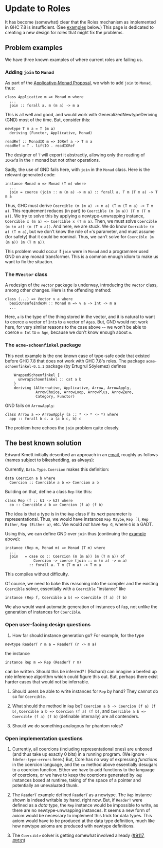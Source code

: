 # Update to Roles


It has become (somewhat) clear that the Roles mechanism as implemented in GHC 7.8 is insufficient. (See [examples](roles2#examples) below.) This page is dedicated to creating a new design for roles that might fix the problems.

## Problem examples


We have three known examples of where current roles are failing us.

### Adding `join` to `Monad`


As part of the [ Applicative-Monad Proposal](http://www.haskell.org/haskellwiki/Functor-Applicative-Monad_Proposal), we wish to add `join` to `Monad`, thus:

```wiki
class Applicative m => Monad m where
  ...
  join :: forall a. m (m a) -> m a
```


This is all well and good, and would work with GeneralizedNewtypeDeriving (GND) most of the time. But, consider this:

```wiki
newtype T m a = T (m a)
  deriving (Functor, Applicative, Monad)

readRef :: MonadIO m => IORef a -> T m a
readRef = T . liftIO . readIORef
```


The designer of `T` will export it abstractly, allowing only the reading of `IORef`s in the `T` monad but not other operations.


Sadly, the use of GND fails here, with `join` in the `Monad` class. Here is the relevant generated code:

```wiki
instance Monad m => Monad (T m) where
  ...
  join = coerce (join :: m (m a) -> m a) :: forall a. T m (T m a) -> T m a
```


Thus, GHC must derive `Coercible (m (m a) -> m a) (T m (T m a) -> T m a)`. This requirement reduces (in part) to `Coercible (m (m a)) (T m (T m a))`. We try to solve this by applying a newtype-unwrapping instance, `Coercible x (m a) => Coercible x (T m a)`. Then, we must solve `Coercible (m (m a)) (m (T m a))`. And here, we are stuck. We do know `Coercible (m a) (T m a)`, but we don't know the role of `m`'s parameter, and must assume (for safety) that it could be nominal. Thus, we can't solve for `Coercible (m (m a)) (m (T m a))`.


This problem would occur if `join` were in `Monad` and a programmer used GND on any monad transformer. This is a common enough idiom to make us want to fix the situation.

### The `MVector` class


A redesign of the `vector` package is underway, introducing the `Vector` class, among other changes. Here is the offending method:

```wiki
class (...) => Vector v a where
  basicUnsafeIndexM :: Monad m => v a -> Int -> m a
  ...
```


Here, `a` is the type of the thing stored in the vector, and it is natural to want to coerce a vector of `Int`s to a vector of `Age`s. But, GND would not work here, for very similar reasons to the case above -- we won't be able to coerce `m Int` to `m Age`, because we don't know enough about `m`.

### The `acme-schoenfinkel` package


This next example is the one known case of type-safe code that existed before GHC 7.8 that does not work with GHC 7.8's roles. The package `acme-schoenfinkel-0.1.1` package (by Ertugrul Söylemez) defines

```wiki
    WrappedSchoenfinkel {
      unwrapSchoenfinkel :: cat a b
    }
    deriving (Alternative, Applicative, Arrow, ArrowApply,
              ArrowChoice, ArrowLoop, ArrowPlus, ArrowZero,
              Category, Functor)
```


GND fails on `ArrowApply`:

```wiki
class Arrow a => ArrowApply (a :: * -> * -> *) where
  app :: forall b c. a (a b c, b) c
```


The problem here echoes the `join` problem quite closely.

## The best known solution


Edward Kmett initially described an approach in an [ email](http://www.haskell.org/pipermail/ghc-devs/2014-May/004974.html), roughly as follows (names subject to bikeshedding, as always):


Currently, `Data.Type.Coercion` makes this definition:

```wiki
data Coercion a b where
  Coercion :: Coercible a b => Coercion a b
```


Building on that, define a class `Rep` like this:

```wiki
class Rep (f :: k1 -> k2) where
  co :: Coercible a b => Coercion (f a) (f b)
```


The idea is that a type is in the `Rep` class if its *next* parameter is representational. Thus, we would have instances `Rep Maybe`, `Rep []`, `Rep Either`, `Rep (Either a)`, etc. We would *not* have `Rep G`, where `G` is a GADT.


Using this, we can define GND over `join` thus (continuing the [example](roles2#) above):

```wiki
instance (Rep m, Monad m) => Monad (T m) where
  ...
  join   = case co :: Coercion (m (m a)) (m (T m a)) of
             Coercion -> coerce (join :: m (m a) -> m a)
           :: forall a. T m (T m a) -> T m a
```


This compiles without difficulty.


Of course, we need to bake this reasoning into the compiler and the existing `Coercible` solver, essentially with a `Coercible` "instance" like

```wiki
instance (Rep f, Coercible a b) => Coercible (f a) (f b)
```


We also would want automatic generation of instances of `Rep`, not unlike the generation of instances for `Coercible`.

### Open user-facing design questions

1. How far should instance generation go? For example, for the type

```wiki
newtype ReaderT r m a = ReaderT (r -> m a)
```


the instance

```wiki
instance Rep m => Rep (ReaderT r m)
```


can be written. Should this be inferred? I (Richard) can imagine a beefed up role inference algorithm which could figure this out. But, perhaps there exist harder cases that would not be inferrable.

1. Should users be able to write instances for `Rep` by hand? They cannot do so for `Coercible`.

1. What should the method in `Rep` be? `Coercion a b -> Coercion (f a) (f b)`, `Coercible a b => Coercion (f a) (f b)`, and `Coercible a b => Coercible (f a) (f b)` (definable internally) are all contenders.

1. Should we do something analogous for phantom roles?

### Open implementation questions

1. Currently, all coercions (including representational ones) are unboxed (and thus take up exactly 0 bits) in a running program. (We ignore `-fdefer-type-errors` here.) But, Core has no way of expressing *functions* in the coercion language, and the `co` method above essentially desugars to a coercion function. Either we have to add functions to the language of coercions, or we have to keep the coercions generated by `Rep` instances boxed at runtime, taking of the space of a pointer and potentially an unevaluated thunk.

1. The `ReaderT` example defined `ReaderT` as a newtype. The `Rep` instance shown is indeed writable by hand, right now. But, if `ReaderT` were defined as a *data* type, the `Rep` instance would be impossible to write, as there are no newtype-unwrapping instances. It seems a new form of axiom would be necessary to implement this trick for data types. This axiom would have to be produced at the data type definition, much like how newtype axioms are produced with newtype definitions.

1. The `Coercible` solver is getting somewhat involved already ([\#9117](https://gitlab.haskell.org//ghc/ghc/issues/9117), [\#9131](https://gitlab.haskell.org//ghc/ghc/issues/9131))
